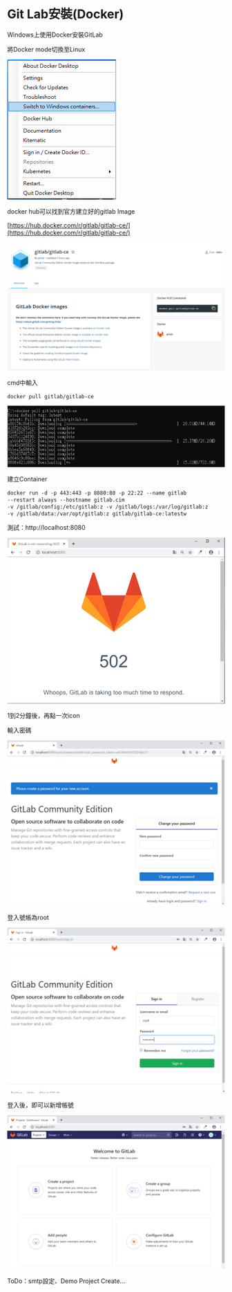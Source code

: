 # Git Lab安裝\(Docker\)

Windows上使用Docker安裝GitLab

將Docker mode切換至Linux

![](../../.gitbook/assets/image%20%289%29.png)

docker hub可以找到官方建立好的gitlab Image

[https://hub.docker.com/r/gitlab/gitlab-ce/](https://hub.docker.com/r/gitlab/gitlab-ce/)

![](../../.gitbook/assets/image%20%28109%29.png)

cmd中輸入

```text
docker pull gitlab/gitlab-ce
```

![](../../.gitbook/assets/image%20%28369%29.png)

建立Container

```text
docker run -d -p 443:443 -p 8080:80 -p 22:22 --name gitlab 
--restart always --hostname gitlab.cim 
-v /gitlab/config:/etc/gitlab:z -v /gitlab/logs:/var/log/gitlab:z 
-v /gitlab/data:/var/opt/gitlab:z gitlab/gitlab-ce:latestw
```

測試：http://localhost:8080

![](../../.gitbook/assets/image%20%28356%29.png)

1到2分鐘後，再點一次icon

輸入密碼

![](../../.gitbook/assets/image%20%28437%29.png)

登入號帳為root

![](../../.gitbook/assets/image%20%28205%29.png)

登入後，即可以新增帳號



![](../../.gitbook/assets/image%20%2819%29.png)

ToDo：smtp設定、Demo Project Create...

